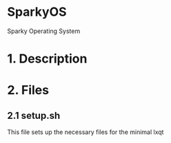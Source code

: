 # SparkyOS
Sparky Operating System

# 1. Description

# 2. Files
## 2.1 setup.sh
This file sets up the necessary files for the minimal lxqt 
